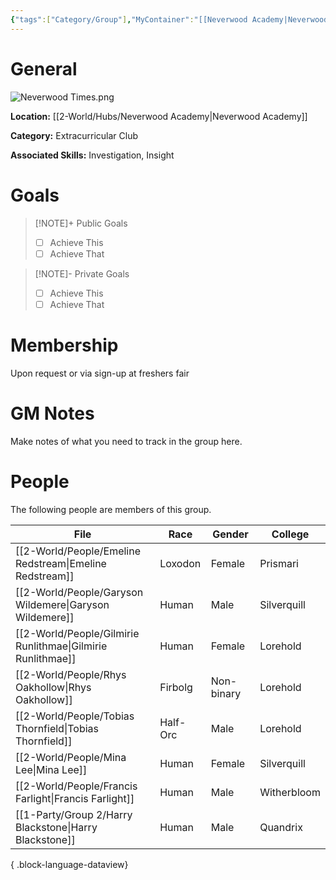 ```yaml
---
{"tags":["Category/Group"],"MyContainer":"[[Neverwood Academy|Neverwood Academy]]","MyCategory":"Extracurricular Club","image":"Neverwood Times.png","obsidianUIMode":"preview","leaders":null,"staff":null,"members":null,"initiates":null,"primary_contact":null,"Skill1":"Investigation","Skill2":"Insight","dg-publish":true,"permalink":"/2-world/groups/neverwood-times/","dgPassFrontmatter":true,"updated":"2025-09-29T13:02:56.000+01:00"}
---
```



# General

![Neverwood Times.png](/img/user/z_Assets/Extracurriculars/Neverwood%20Times.png)

**Location:** [[2-World/Hubs/Neverwood Academy\|Neverwood Academy]]

**Category:** Extracurricular Club

**Associated Skills:** Investigation, Insight

# Goals

> [!NOTE]+ Public Goals
> - [ ] Achieve This
> - [ ] Achieve That

> [!NOTE]- Private Goals
> - [ ] Achieve This
> - [ ] Achieve That

# Membership
Upon request or via sign-up at freshers fair

# GM Notes

Make notes of what you need to track in the group here. 


# People

The following people are members of this group.  


| File                                                           | Race     | Gender     | College     |
| -------------------------------------------------------------- | -------- | ---------- | ----------- |
| [[2-World/People/Emeline Redstream\|Emeline Redstream]]     | Loxodon  | Female     | Prismari    |
| [[2-World/People/Garyson Wildemere\|Garyson Wildemere]]     | Human    | Male       | Silverquill |
| [[2-World/People/Gilmirie Runlithmae\|Gilmirie Runlithmae]] | Human    | Female     | Lorehold    |
| [[2-World/People/Rhys Oakhollow\|Rhys Oakhollow]]           | Firbolg  | Non-binary | Lorehold    |
| [[2-World/People/Tobias Thornfield\|Tobias Thornfield]]     | Half-Orc | Male       | Lorehold    |
| [[2-World/People/Mina Lee\|Mina Lee]]                       | Human    | Female     | Silverquill |
| [[2-World/People/Francis Farlight\|Francis Farlight]]       | Human    | Male       | Witherbloom |
| [[1-Party/Group 2/Harry Blackstone\|Harry Blackstone]]      | Human    | Male       | Quandrix    |

{ .block-language-dataview}
